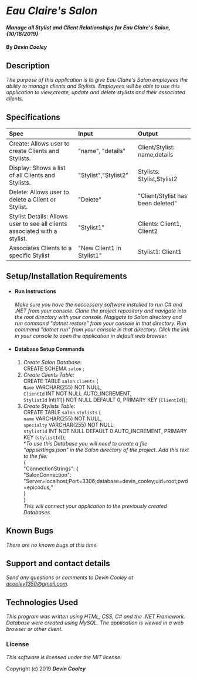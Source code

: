 # _Eau Claire's Salon_

#### _Manage all Stylist and Client Relationships for Eau Claire's Salon, {10/18/2019}_

#### By _**Devin Cooley**_

## Description

_The purpose of this application is to give Eau Claire's Salon employees the ability to manage clients and Stylists. Employees will be able to use this application to view,create, update and delete stylists and their associated clients._

## Specifications

| Spec                      |Input          | Output |
|:---------------------------|:-------------|:------|
|Create: Allows user to create Clients and Stylists.|"name", "details"|Client/Stylist: name,details|
|Display: Shows a list of all Clients and Stylists.|"Stylist","Stylist2"|Stylists: Stylist,Stylist2|
|Delete: Allows user to delete a Client or Stylist.|"Delete"|"Client/Stylist has been deleted"|
|Stylist Details: Allows user to see all clients associated with a stylist.|"Stylist1"|Clients: Client1, Client2|
|Associates Clients to a specific Stylist|"New Client1 in Stylist1"| Stylist1: Client1|

## Setup/Installation Requirements

* #### Run Instructions ####
    _Make sure you have the neccessary software installed to run C# and .NET from your console. Clone the project repository and navigate into the root directory with your console. Nagigate to Salon directory and run command "dotnet restore" from your console in that directory. Run command "dotnet run" from your console in that directory. Click the link in your console to open the application in default web browser._
* #### Database Setup Commands ####
  1. _Create Salon Database:_  
    CREATE SCHEMA `salon` ;
  2. _Create Clients Table:_  
    CREATE TABLE `salon`.`clients` (  
  `Name` VARCHAR(255) NOT NULL,  
  `ClientId` INT NOT NULL AUTO_INCREMENT,  
  `StylistId` Int(11)) NOT NULL DEFAULT 0,
  PRIMARY KEY (`ClientId`));
  3. _Create Stylists Table:_  
    CREATE TABLE `salon`.`stylists` (  
  `name` VARCHAR(255) NOT NULL,  
  `specialty` VARCHAR(255) NOT NULL,  
  `stylistId` INT NOT NULL DEFAULT 0 AUTO_INCREMENT,
  PRIMARY KEY (`stylistId`));  
  *_To use this Database you will need to create a file "appsettings.json" in the Salon directory of the project. Add this text to the file:_  
  {  
    "ConnectionStrings": {  
        "SalonConnection": "Server=localhost;Port=3306;database=devin_cooley;uid=root;pwd=epicodus;"  
    }  
  }  
  _This will connect your application to the previously created Databases._


## Known Bugs

_There are no known bugs at this time._

## Support and contact details

_Send any questions or comments to Devin Cooley at dcooley1350@gmail.com._

## Technologies Used

_This program was written using HTML, CSS, C# and the .NET Framework. Database were created using MySQL. The application is viewed in a web browser or other client._

### License

*This software is licensed under the MIT license.*

Copyright (c) 2019 **_Devin Cooley_**